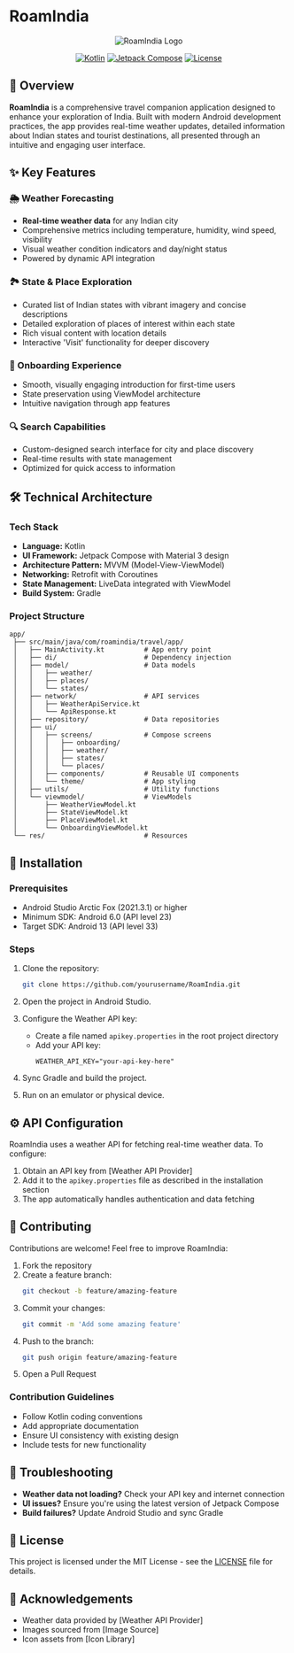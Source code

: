 # RoamIndia

<div align="center">
  
  ![RoamIndia Logo](https://via.placeholder.com/150)
  
  [![Kotlin](https://img.shields.io/badge/kotlin-1.9.0-blue.svg)](https://kotlinlang.org/)
  [![Jetpack Compose](https://img.shields.io/badge/Jetpack%20Compose-Latest-green.svg)](https://developer.android.com/jetpack/compose)
  [![License](https://img.shields.io/badge/License-MIT-yellow.svg)](LICENSE)
  
</div>

## 📱 Overview

**RoamIndia** is a comprehensive travel companion application designed to enhance your exploration of India. Built with modern Android development practices, the app provides real-time weather updates, detailed information about Indian states and tourist destinations, all presented through an intuitive and engaging user interface.

## ✨ Key Features

### 🌦️ Weather Forecasting
- **Real-time weather data** for any Indian city
- Comprehensive metrics including temperature, humidity, wind speed, visibility
- Visual weather condition indicators and day/night status
- Powered by dynamic API integration

### 🏞️ State & Place Exploration
- Curated list of Indian states with vibrant imagery and concise descriptions
- Detailed exploration of places of interest within each state
- Rich visual content with location details
- Interactive 'Visit' functionality for deeper discovery

### 🚀 Onboarding Experience
- Smooth, visually engaging introduction for first-time users
- State preservation using ViewModel architecture
- Intuitive navigation through app features

### 🔍 Search Capabilities
- Custom-designed search interface for city and place discovery
- Real-time results with state management
- Optimized for quick access to information

## 🛠️ Technical Architecture

### Tech Stack
- **Language:** Kotlin
- **UI Framework:** Jetpack Compose with Material 3 design
- **Architecture Pattern:** MVVM (Model-View-ViewModel)
- **Networking:** Retrofit with Coroutines
- **State Management:** LiveData integrated with ViewModel
- **Build System:** Gradle

### Project Structure
```
app/
 ├── src/main/java/com/roamindia/travel/app/
 │   ├── MainActivity.kt          # App entry point
 │   ├── di/                      # Dependency injection
 │   ├── model/                   # Data models
 │   │   ├── weather/
 │   │   ├── places/
 │   │   └── states/
 │   ├── network/                 # API services
 │   │   ├── WeatherApiService.kt
 │   │   └── ApiResponse.kt
 │   ├── repository/              # Data repositories
 │   ├── ui/
 │   │   ├── screens/             # Compose screens
 │   │   │   ├── onboarding/
 │   │   │   ├── weather/
 │   │   │   ├── states/
 │   │   │   └── places/
 │   │   ├── components/          # Reusable UI components
 │   │   └── theme/               # App styling
 │   ├── utils/                   # Utility functions
 │   └── viewmodel/               # ViewModels
 │       ├── WeatherViewModel.kt
 │       ├── StateViewModel.kt
 │       ├── PlaceViewModel.kt
 │       └── OnboardingViewModel.kt
 └── res/                         # Resources
```

## 📲 Installation

### Prerequisites
- Android Studio Arctic Fox (2021.3.1) or higher
- Minimum SDK: Android 6.0 (API level 23)
- Target SDK: Android 13 (API level 33)

### Steps
1. Clone the repository:
   ```bash
   git clone https://github.com/yourusername/RoamIndia.git
   ```

2. Open the project in Android Studio.

3. Configure the Weather API key:
   - Create a file named `apikey.properties` in the root project directory
   - Add your API key:
     ```properties
     WEATHER_API_KEY="your-api-key-here"
     ```

4. Sync Gradle and build the project.

5. Run on an emulator or physical device.

## ⚙️ API Configuration

RoamIndia uses a weather API for fetching real-time weather data. To configure:

1. Obtain an API key from [Weather API Provider]
2. Add it to the `apikey.properties` file as described in the installation section
3. The app automatically handles authentication and data fetching

## 🤝 Contributing

Contributions are welcome! Feel free to improve RoamIndia:

1. Fork the repository
2. Create a feature branch:
   ```bash
   git checkout -b feature/amazing-feature
   ```
3. Commit your changes:
   ```bash
   git commit -m 'Add some amazing feature'
   ```
4. Push to the branch:
   ```bash
   git push origin feature/amazing-feature
   ```
5. Open a Pull Request

### Contribution Guidelines
- Follow Kotlin coding conventions
- Add appropriate documentation
- Ensure UI consistency with existing design
- Include tests for new functionality

## 🐛 Troubleshooting

- **Weather data not loading?** Check your API key and internet connection
- **UI issues?** Ensure you're using the latest version of Jetpack Compose
- **Build failures?** Update Android Studio and sync Gradle

## 📄 License

This project is licensed under the MIT License - see the [LICENSE](LICENSE) file for details.

## 🙏 Acknowledgements

- Weather data provided by [Weather API Provider]
- Images sourced from [Image Source]
- Icon assets from [Icon Library]
